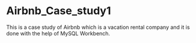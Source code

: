 # Airbnb_Case_study1
This is a case study of Airbnb which is a vacation rental company and it is done with the help of MySQL Workbench.
